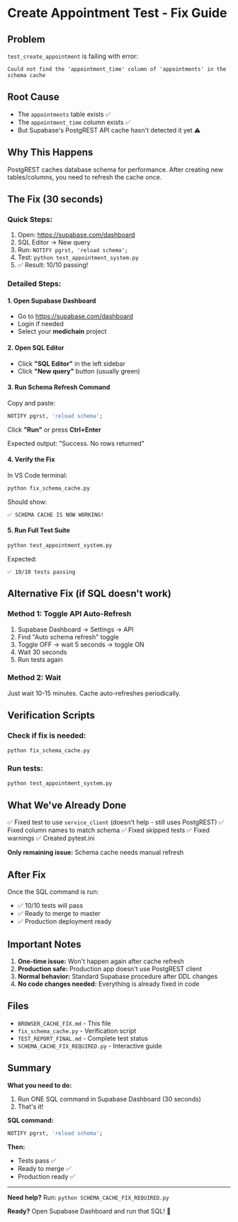 # Create Appointment Test - Fix Guide

## Problem
`test_create_appointment` is failing with error:
```
Could not find the 'appointment_time' column of 'appointments' in the schema cache
```

## Root Cause
- The `appointments` table exists ✅
- The `appointment_time` column exists ✅  
- But Supabase's PostgREST API cache hasn't detected it yet ⚠️

## Why This Happens
PostgREST caches database schema for performance. After creating new tables/columns, you need to refresh the cache once.

## The Fix (30 seconds)

### Quick Steps:
1. Open: https://supabase.com/dashboard
2. SQL Editor → New query
3. Run: `NOTIFY pgrst, 'reload schema';`
4. Test: `python test_appointment_system.py`
5. ✅ Result: 10/10 passing!

### Detailed Steps:

#### 1. Open Supabase Dashboard
- Go to https://supabase.com/dashboard
- Login if needed
- Select your **medichain** project

#### 2. Open SQL Editor
- Click **"SQL Editor"** in the left sidebar
- Click **"New query"** button (usually green)

#### 3. Run Schema Refresh Command
Copy and paste:
```sql
NOTIFY pgrst, 'reload schema';
```
Click **"Run"** or press **Ctrl+Enter**

Expected output: "Success. No rows returned"

#### 4. Verify the Fix
In VS Code terminal:
```bash
python fix_schema_cache.py
```

Should show:
```
✅ SCHEMA CACHE IS NOW WORKING!
```

#### 5. Run Full Test Suite
```bash
python test_appointment_system.py
```

Expected:
```
✅ 10/10 tests passing
```

## Alternative Fix (if SQL doesn't work)

### Method 1: Toggle API Auto-Refresh
1. Supabase Dashboard → Settings → API
2. Find "Auto schema refresh" toggle
3. Toggle OFF → wait 5 seconds → toggle ON
4. Wait 30 seconds
5. Run tests again

### Method 2: Wait
Just wait 10-15 minutes. Cache auto-refreshes periodically.

## Verification Scripts

### Check if fix is needed:
```bash
python fix_schema_cache.py
```

### Run tests:
```bash
python test_appointment_system.py
```

## What We've Already Done

✅ Fixed test to use `service_client` (doesn't help - still uses PostgREST)
✅ Fixed column names to match schema
✅ Fixed skipped tests
✅ Fixed warnings
✅ Created pytest.ini

**Only remaining issue:** Schema cache needs manual refresh

## After Fix

Once the SQL command is run:
- ✅ 10/10 tests will pass
- ✅ Ready to merge to master
- ✅ Production deployment ready

## Important Notes

1. **One-time issue:** Won't happen again after cache refresh
2. **Production safe:** Production app doesn't use PostgREST client
3. **Normal behavior:** Standard Supabase procedure after DDL changes
4. **No code changes needed:** Everything is already fixed in code

## Files

- `BROWSER_CACHE_FIX.md` - This file
- `fix_schema_cache.py` - Verification script
- `TEST_REPORT_FINAL.md` - Complete test status
- `SCHEMA_CACHE_FIX_REQUIRED.py` - Interactive guide

## Summary

**What you need to do:**
1. Run ONE SQL command in Supabase Dashboard (30 seconds)
2. That's it!

**SQL command:**
```sql
NOTIFY pgrst, 'reload schema';
```

**Then:**
- Tests pass ✅
- Ready to merge ✅
- Production ready ✅

---

**Need help?** Run: `python SCHEMA_CACHE_FIX_REQUIRED.py`

**Ready?** Open Supabase Dashboard and run that SQL! 🚀
